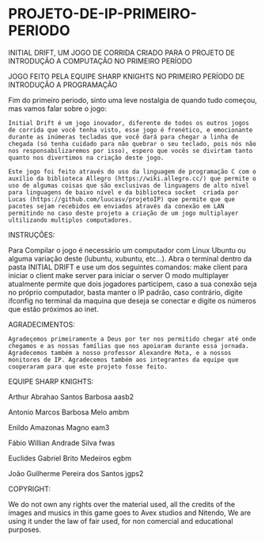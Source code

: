# PROJETO-DE-IP-PRIMEIRO-PERIODO
INITIAL DRIFT, UM JOGO DE CORRIDA CRIADO PARA O PROJETO DE INTRODUÇÃO A COMPUTAÇÃO NO PRIMEIRO PERÍODO


JOGO FEITO PELA EQUIPE SHARP KNIGHTS NO PRIMEIRO PERÍODO DE INTRODUÇÃO A PROGRAMAÇÃO


Fim do primeiro periodo, sinto uma leve nostalgia de quando tudo começou, mas vamos falar sobre o jogo:
 
	Initial Drift é um jogo inovador, diferente de todos os outros jogos de corrida que você tenha visto, esse jogo é frenético, e emocionante durante as inúmeras tecladas que você dará para chegar a linha de chegada (só tenha cuidado para não quebrar o seu teclado, pois nós não nos responsabilizaremos por isso), espero que vocês se divirtam tanto quanto nos divertimos na criação deste jogo.

	Este jogo foi feito através do uso da linguagem de programação C com o auxílio da biblioteca Allegro (https://wiki.allegro.cc/) que permite o uso de algumas coisas que são exclusivas de linguagens de alto nível para linguagens de baixo nível e da biblioteca socket  criada por Lucas (https://github.com/luucasv/projetoIP) que permite que que pacotes sejam recebidos em enviados através da conexão em LAN permitindo no caso deste projeto a criação de um jogo multiplayer ultilizando multiplos computadores.


INSTRUÇÕES:

Para Compilar o jogo é necessário um computador com Linux Ubuntu ou alguma variação deste (lubuntu, xubuntu, etc...).
Abra o terminal dentro da pasta INITIAL DRIFT e use um dos seguintes comandos:
make client   para iniciar o client
make server   para iniciar o server
O modo multiplayer atualmente permite que dois jogadores participem, caso a sua conexão seja no próprio computador, basta manter o IP padrão, caso contrário,
digite ifconfig no terminal da maquina que deseja se conectar e digite os números que estão próximos ao inet.


AGRADECIMENTOS: 

	Agradeçemos primeiramente a Deus por ter nos permitido chegar até onde chegamos e as nossas famílias que nos apoiaram durante essa jornada. Agradecemos também a nosso professor Alexandre Mota, e a nossos monitores de IP. Agradecemos também aos integrantes da equipe que cooperaram para que este projeto fosse feito.


EQUIPE SHARP KNIGHTS:

Arthur Abrahao Santos Barbosa		aasb2

Antonio Marcos Barbosa Melo		ambm

Enildo Amazonas Magno 			eam3

Fábio Willian Andrade Silva		fwas

Euclides Gabriel Brito Medeiros		egbm

João Guilherme Pereira dos Santos	jgps2


COPYRIGHT:

We do not own any rights over the material used, all the credits of the images and musics in this game goes to Avex studios and Nitendo, We are using it under the law of fair used, for non comercial and educational purposes.
